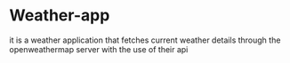 # Weather-app
it is a weather application that fetches current weather details through the openweathermap server with the use of their api
